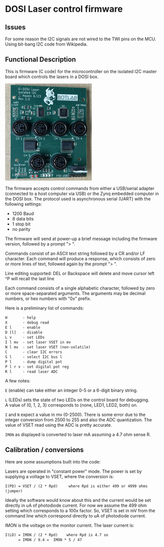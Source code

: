 # DOSI Laser control firmware

## Issues

For some reason the I2C signals are not wired to the TWI pins on the MCU.
Using bit-bang I2C code from Wikipedia.

## Functional Description

This is firmware (C code) for the microcontroller on the isolated I2C
master board which controls the lasers in a DOSI box.

![image](images/board.jpg)

The firmware accepts control commands from either a USB/serial adapter
(connected to a host computer via USB) or the Zynq embedded computer
in the DOSI box.  The protocol used is asynchronous serial (UART) with
the following settings:

* 1200 Baud
* 8 data bits
* 1 stop bit
* no parity

The firmware will send at power-up a brief message including the
firmware version, followed by a prompt "> ".

Commands consist of an ASCII text string followed by a CR and/or LF
character.  Each command will produce a response, which consists of
zero or more lines of text, followed again by the prompt "> ".

Line editing supported:
   DEL or Backspace will delete and move cursor left
   ^P will recall the last line

Each command consists of a single alphabetic character, followed by
zero or more space-separated arguments.  The arguments may be decimal
numbers, or hex numbers with "0x" prefix.

Here is a preliminary list of commands:

    H       - help
    X       - debug read
    E l     - enable
    D [l]   - disable
    L v     - set LEDs
    I l mv  - set laser VSET in mv
    N l mv  - set laser VSET (non-volatile)
    C       - clear I2C errors
    S l     - select I2C bus l
    P l     - dump digital pot
    P l r v - set digital pot reg
    R l     - read laser ADC

A few notes:

```E``` (enable) can take either an integer 0-5 or a 6-digit binary string.

```L``` (LEDs) sets the state of two LEDs on the control board for debugging.
<br>A value of (0, 1, 2, 3) corresponds to (none, LED1, LED2, both) on.

```I``` and ```N``` expect a value in mv (0-2500).  There is some
error due to the integer conversion from 2500 to 255 and also the ADC
quantization.  The value of VSET read using the ADC is pretty
accurate.

```IMON``` as displayed is converted to laser mA assuming a 4.7 ohm
sense R.

## Calibration / conversions

Here are some assumptions built into the code:

Lasers are operated in "constant power" mode.  The power is set by supplying
a voltage to VSET, where the conversion is:

    I(PD) = VSET / (2 * Rpd)     where Rpd is either 499 or 4999 ohms (jumper)

Ideally the software would know about this and the current would be
set directly in uA of photodiode current.  For now we assume the 499
ohm setting which corresponds to a 100x factor.  So, VSET is set in mV
from the command line which correspond directly to uA of photodiode
current.

IMON is the voltage on the monitor current.  The laser current is:

    I(LD) = IMON / (2 * Rpd)    where Rpd is 4.7 so
	      = IMON / 9.4 =  IMON * 5 / 47





